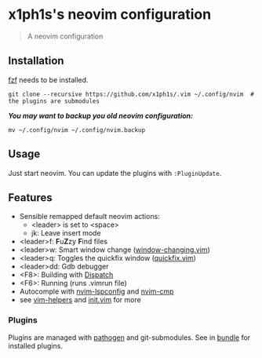 # x1ph1s's neovim configuration
> A neovim configuration

## Installation
[fzf](https://github.com/junegunn/fzf) needs to be installed.
```ssh
git clone --recursive https://github.com/x1ph1s/.vim ~/.config/nvim  # the plugins are submodules
```
***You may want to backup you old neovim configuration:***
```ssh
mv ~/.config/nvim ~/.config/nvim.backup
```

## Usage
Just start neovim. You can update the plugins with ```:PluginUpdate```.

## Features
- Sensible remapped default neovim actions:
    - \<leader> is set to \<space>
    - jk: Leave insert mode
- \<leader>f: **F**u**Z**zy **F**ind files
- \<leader>w: Smart window change ([window-changing.vim](../helper/window-changing.vim))
- \<leader>q: Toggles the quickfix window ([quickfix.vim](../helper/quickfix.vim))
- \<leader>dd: Gdb debugger
- \<F8>: Building with [Dispatch](https://github.com/tpope/vim-dispatch)
- \<F6>: Running (runs .vimrun file)
- Autocomple with [nvim-lspconfig](https://github.com/neovim/nvim-lspconfig) and [nvim-cmp](https://github.com/hrsh7th/nvim-cmp)
- see [vim-helpers](../helper) and [init.vim](../init.vim) for more

### Plugins
Plugins are managed with [pathogen](https://github.com/tpope/vim-pathogen) and git-submodules.
See in [bundle](../bundle) for installed plugins.
